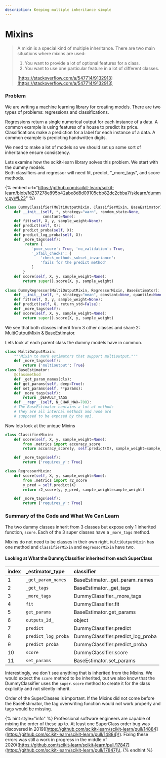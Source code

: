 ```yaml
---
description: Keeping multiple inheritance simple
---
```


# Mixins

> A mixin is a special kind of multiple inheritance. There are two main situations where mixins are used:
>
> 1. You want to provide a lot of optional features for a class.
> 2. You want to use one particular feature in a lot of different classes.
>
> [https://stackoverflow.com/a/547714/9132913](https://stackoverflow.com/a/547714/9132913)

### Problem

We are writing a machine learning library for creating models. There are two types of problems: regressions and classifications. 

Regressions return a single numerical output for each instance of a data. A common example is using features of a house to predict its price.   
Classifications make a prediction for a label for each instance of a data. A common example is predicting handwritten digits.

We need to make a lot of models so we should set up some sort of inheritance ensure consistency. 

Lets examine how the scikit-learn library solves this problem. We start with the dummy models.   
Both classifiers and regressor will need fit, predict, "\_more\_tags", and  score methods.

{% embed url="https://github.com/scikit-learn/scikit-learn/blob/fd237278e895b42abe8d8d09105cbb82dc2cbba7/sklearn/dummy.py\#L23" %}

```python
class DummyClassifier(MultiOutputMixin, ClassifierMixin, BaseEstimator):
    def __init__(self, *, strategy="warn", random_state=None,
                 constant=None):
    def fit(self, X, y, sample_weight=None):
    def predict(self, X):
    def predict_proba(self, X):
    def predict_log_proba(self, X):
    def _more_tags(self):
         return {
            'poor_score': True, 'no_validation': True,
            '_xfail_checks': {
                'check_methods_subset_invariance':
                'fails for the predict method'
            }
        }
    def score(self, X, y, sample_weight=None):
        return super().score(X, y, sample_weight)
    
class DummyRegressor(MultiOutputMixin, RegressorMixin, BaseEstimator):
    def __init__(self, *, strategy="mean", constant=None, quantile=None):
    def fit(self, X, y, sample_weight=None):
    def predict(self, X, return_std=False):
    def _more_tags(self):
    def score(self, X, y, sample_weight=None):
        return super().score(X, y, sample_weight)
```

We see that both classes inherit from 3 other classes and share 2: MultiOutputMixin & BaseEstimator. 

Lets look at each parent class the dummy models have in common.

```python
class MultiOutputMixin:
    """Mixin to mark estimators that support multioutput."""
    def _more_tags(self):
        return {'multioutput': True}
class BaseEstimator:
    @classmethod
    def _get_param_names(cls):
    def get_params(self, deep=True):
    def set_params(self, **params):
    def _more_tags(self):
        return _DEFAULT_TAGS
    def __repr__(self, N_CHAR_MAX=700):
    # The BaseEstimator contains a lot of methods
    # They are all internal methods and none are
    # supposed to be exposed by the api.
```

Now lets look at the unique Mixins

```python
class ClassifierMixin:
    def score(self, X, y, sample_weight=None):
        from .metrics import accuracy_score
        return accuracy_score(y, self.predict(X), sample_weight=sample_weight)

    def _more_tags(self):
        return {'requires_y': True}

class RegressorMixin:
    def score(self, X, y, sample_weight=None):
        from .metrics import r2_score
        y_pred = self.predict(X)
        return r2_score(y, y_pred, sample_weight=sample_weight)

    def _more_tags(self):
        return {'requires_y': True}
```

### Summary of the Code and What We Can Learn

The two dummy classes inherit from 3 classes but expose only 1 inherited function, `score`. Each of the 3 super classes have a `_more_tags` method. 

Mixins do not need to be classes in their own right. `MultiOutputMixin` has one method and `ClassifierMixin` and `RegressorMixin` have two. 

#### Looking at What the DummyClassifier inherited from each SuperClass

| index | \_estimator\_type | classifier |
| :--- | :--- | :--- |
| 1 | `_get_param_names` | BaseEstimator.\_get\_param\_names |
| 2 | `_get_tags` | BaseEstimator.\_get\_tags |
| 3 | `_more_tags` | DummyClassifier.\_more\_tags |
| 4 | `fit` | DummyClassifier.fit |
| 5 | `get_params` | BaseEstimator.get\_params |
| 6 | `outputs_2d_` | object |
| 7 | `predict` | DummyClassifier.predict |
| 8 | `predict_log_proba` | DummyClassifier.predict\_log\_proba |
| 9 | `predict_proba` | DummyClassifier.predict\_proba |
| 10 | `score` | DummyClassifier.score |
| 11 | `set_params` | BaseEstimator.set\_params |

Interestingly, we don't see anything that is inherited from the Mixins. We  would expect the `score` method to be inherited, but we also know that the DummyClassifier uses the `super.score` method to create it for the class explicitly and not silently inherit. 

Order of the SuperClasses is important. If the Mixins did not come before the BaseEstimator, the tag overwriting function would not work properly and tags would be missing. 

{% hint style="info" %}
Professional software engineers are capable of mixing the order of these up to. At least one  SuperClass order bug was discovered in 2019\([https://github.com/scikit-learn/scikit-learn/pull/14884](https://github.com/scikit-learn/scikit-learn/pull/14884)\). Fixing these errors was still a work in progress in the middle of 2020\([https://github.com/scikit-learn/scikit-learn/pull/17847](https://github.com/scikit-learn/scikit-learn/pull/17847)\).
{% endhint %}

